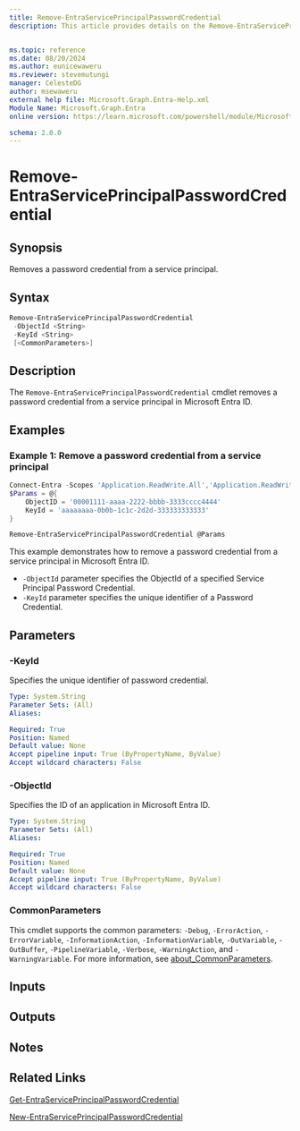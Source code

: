 ```yaml
---
title: Remove-EntraServicePrincipalPasswordCredential
description: This article provides details on the Remove-EntraServicePrincipalPasswordCredential command.


ms.topic: reference
ms.date: 08/20/2024
ms.author: eunicewaweru
ms.reviewer: stevemutungi
manager: CelesteDG
author: msewaweru
external help file: Microsoft.Graph.Entra-Help.xml
Module Name: Microsoft.Graph.Entra
online version: https://learn.microsoft.com/powershell/module/Microsoft.Graph.Entra/Remove-EntraServicePrincipalPasswordCredential

schema: 2.0.0
---
```


# Remove-EntraServicePrincipalPasswordCredential

## Synopsis

Removes a password credential from a service principal.

## Syntax

```powershell
Remove-EntraServicePrincipalPasswordCredential
 -ObjectId <String>
 -KeyId <String>
 [<CommonParameters>]
```

## Description

The `Remove-EntraServicePrincipalPasswordCredential` cmdlet removes a password credential from a service principal in Microsoft Entra ID.

## Examples

### Example 1: Remove a password credential from a service principal

```powershell
Connect-Entra -Scopes 'Application.ReadWrite.All','Application.ReadWrite.OwnedBy'
$Params = @{
    ObjectID = '00001111-aaaa-2222-bbbb-3333cccc4444'
    KeyId = 'aaaaaaaa-0b0b-1c1c-2d2d-333333333333'
}

Remove-EntraServicePrincipalPasswordCredential @Params
```

This example demonstrates how to remove a password credential from a service principal in Microsoft Entra ID.  

- `-ObjectId` parameter specifies the ObjectId of a specified Service Principal Password Credential.  
- `-KeyId` parameter specifies the unique identifier of a Password Credential.

## Parameters

### -KeyId

Specifies the unique identifier of password credential.

```yaml
Type: System.String
Parameter Sets: (All)
Aliases:

Required: True
Position: Named
Default value: None
Accept pipeline input: True (ByPropertyName, ByValue)
Accept wildcard characters: False
```

### -ObjectId

Specifies the ID of an application in Microsoft Entra ID.

```yaml
Type: System.String
Parameter Sets: (All)
Aliases:

Required: True
Position: Named
Default value: None
Accept pipeline input: True (ByPropertyName, ByValue)
Accept wildcard characters: False
```

### CommonParameters

This cmdlet supports the common parameters: `-Debug`, `-ErrorAction`, `-ErrorVariable`, `-InformationAction`, `-InformationVariable`, `-OutVariable`, `-OutBuffer`, `-PipelineVariable`, `-Verbose`, `-WarningAction`, and `-WarningVariable`. For more information, see [about_CommonParameters](https://go.microsoft.com/fwlink/?LinkID=113216).

## Inputs

## Outputs

## Notes

## Related Links

[Get-EntraServicePrincipalPasswordCredential](Get-EntraServicePrincipalPasswordCredential.md)

[New-EntraServicePrincipalPasswordCredential](New-EntraServicePrincipalPasswordCredential.md)
